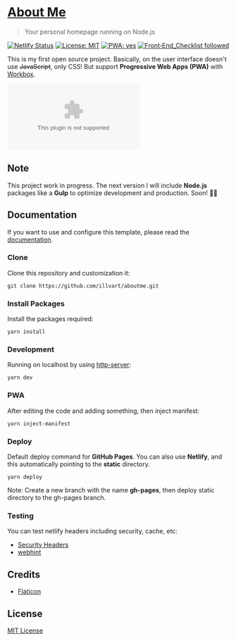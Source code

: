# [About Me](https://github.com/illvart/aboutme)

> Your personal homepage running on Node.js

[![Netlify Status](https://api.netlify.com/api/v1/badges/70385d31-12e1-4f15-9370-f49d78870f3b/deploy-status)](https://app.netlify.com/sites/illvart-aboutme/deploys)
[![License: MIT](https://img.shields.io/badge/License-MIT-blue.svg)](LICENSE)
[![PWA: yes](https://img.shields.io/badge/PWA-yes-%235A0FC8.svg)](https://developers.google.com/web/progressive-web-apps)
[![Front‑End_Checklist followed](https://img.shields.io/badge/Front‑End_Checklist-followed-brightgreen.svg)](https://github.com/thedaviddias/Front-End-Checklist)

This is my first open source project. Basically, on the user interface doesn't use ~~JavaScript~~, only CSS! But support **Progressive Web Apps (PWA)** with [Workbox](https://github.com/GoogleChrome/workbox).

![Screenshot](https://cdn.staticaly.com/screenshot/illvart-aboutme.netlify.com?fullPage=true)

## Note
This project work in progress. The next version I will include **Node.js** packages like a **Gulp** to optimize development and production. Soon! 🙇‍♂️

## Documentation
If you want to use and configure this template, please read the [documentation](doc/configurations.md).

### Clone
Clone this repository and customization it:

```
git clone https://github.com/illvart/aboutme.git
```

### Install Packages
Install the packages required:

```
yarn install
```

### Development
Running on localhost by using [http-server](https://github.com/indexzero/http-server):

```
yarn dev
```

### PWA
After editing the code and adding something, then inject manifest:

```
yarn inject-manifest
```

### Deploy
Default deploy command for **GitHub Pages**. You can also use **Netlify**, and this automatically pointing to the **static** directory.

```
yarn deploy
```

Note: Create a new branch with the name **gh-pages**, then deploy static directory to the gh-pages branch.

### Testing
You can test netlify headers including security, cache, etc:

- [Security Headers](https://securityheaders.com/?q=https://illvart-aboutme.netlify.com&followRedirects=on)
- [webhint](https://webhint.io/scanner/572b907a-c552-48d0-a86b-f4a7515829e4)

## Credits
- [Flaticon](https://www.flaticon.com/)

## License
[MIT License](LICENSE)
